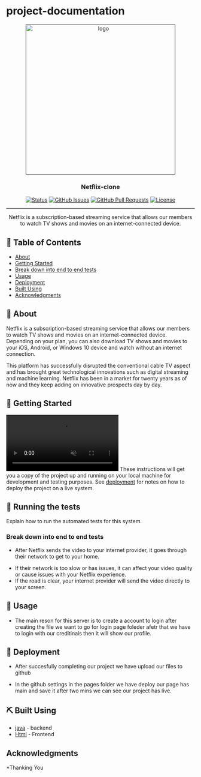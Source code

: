 # project-documentation

<p align="center">
  <a href="" rel="noopener">
 <img src="https://user-images.githubusercontent.com/99184393/211183762-03b6e9b4-9fcd-4874-a0e4-20cf00537c06.gif" alt="logo" width="400" height="auto" /></a>
</p>

<h3 align="center">Netflix-clone</h3>

<div align="center">

  [![Status](https://img.shields.io/badge/status-active-success.svg)]() 
  [![GitHub Issues](https://img.shields.io/github/issues/kylelobo/The-Documentation-Compendium.svg)](https://github.com/kylelobo/The-Documentation-Compendium/issues)
  [![GitHub Pull Requests](https://img.shields.io/github/issues-pr/kylelobo/The-Documentation-Compendium.svg)](https://github.com/kylelobo/The-Documentation-Compendium/pulls)
  [![License](https://img.shields.io/badge/license-MIT-blue.svg)](/LICENSE)

</div>

---

<p align="center"> Netflix is a subscription-based streaming service that allows our members to watch TV shows and movies on an internet-connected device.
    <br> 
</p>

## 📝 Table of Contents
- [About](#about)
- [Getting Started](#getting_started)
- [Break down into end to end tests](#Break_down_into_end_to_end_tests)
- [Usage](#usage)
- [Deployment](#deployment)
- [Built Using](#built_using)
- [Acknowledgments](#acknowledgement)

## 🧐 About <a name = "about"></a>
Netflix is a subscription-based streaming service that allows our members to watch TV shows and movies on an internet-connected device. Depending on your plan, you can also download TV shows and movies to your iOS, Android, or Windows 10 device and watch without an internet connection.

This platform has successfully disrupted the conventional cable TV aspect and has brought great technological innovations such as digital streaming and machine learning. Netflix has been in a market for twenty years as of now and they keep adding on innovative prospects day by day.


## 🏁 Getting Started <a name = "getting_started"></a>
<video class="Live demo" muted autoplay loop src="/Images/Netflix-clone live demo.webm"></video>
These instructions will get you a copy of the project up and running on your local machine for development and testing purposes. See [deployment](#deployment) for notes on how to deploy the project on a live system.

## 🔧 Running the tests <a name = "tests"></a>
Explain how to run the automated tests for this system.

### Break down into end to end tests <a name = "Break down into end to end tests"></a>
* After Netflix sends the video to your internet provider, it goes through their network to get to your home.
- If their network is too slow or has issues, it can affect your video quality or cause issues with your Netflix experience. 
- If the road is clear, your internet provider will send the video directly to your screen.

## 🎈 Usage <a name="usage"></a>
 * The main reson for this server is to create a account to login after creating the file we want to go for login page foleder afetr that we have to login with our creditinals then it will show our profile.

## 🚀 Deployment <a name = "deployment"></a>
 * After succesfully completing our project we have upload our files to github 
 - In the github settings in the pages folder we have deploy our page has main and save it after two mins we can see our project has live.

## ⛏️ Built Using <a name = "built_using"></a>
- [java](https://www.java.com/) - backend
- [Html](https://www.Html.com/) - Frontend

 ## Acknowledgments
 *Thanking You
